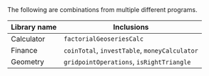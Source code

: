 ## 

The following are combinations from multiple different programs.

| Library name | Inclusions |
| ------------ | ---------- |
| Calculator | `factorialGeoseriesCalc` |
| Finance | `coinTotal`, `investTable`, `moneyCalculator` |
| Geometry | `gridpointOperations`, `isRightTriangle` |
